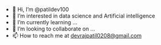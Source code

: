 - 👋 Hi, I’m @patildev100
- 👀 I’m interested in data science and Artificial intelligence
- 🌱 I’m currently learning ...
- 💞️ I’m looking to collaborate on ...
- 📫 How to reach me at devrajpatil0208@gmail.com

<!---
patildev100/patildev100 is a ✨ special ✨ repository because its `README.md` (this file) appears on your GitHub profile.
You can click the Preview link to take a look at your changes.
--->
